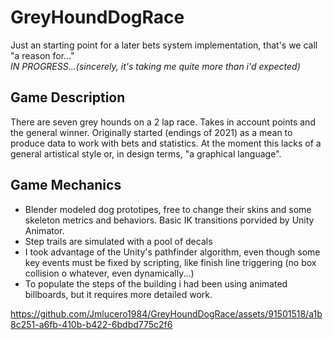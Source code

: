 # GreyHoundDogRace 
Just an starting point for a later bets system implementation, that's we call "a reason for..."   
*IN PROGRESS...(sincerely, it's taking me quite more than i'd expected)* 

## Game Description
There are seven grey hounds on a 2 lap race. Takes in account points and the general winner. Originally started (endings of 2021) as a mean to produce data to work with bets and statistics.
At the moment this lacks of a general artistical style or, in design terms, "a graphical language".
 
## Game Mechanics
- Blender modeled dog prototipes, free to change their skins and some skeleton metrics and behaviors. Basic IK transitions porvided by Unity Animator.
- Step trails are simulated with a pool of decals
- I took advantage of the Unity's pathfinder algorithm, even though some key events must be fixed by scripting, like finish line triggering (no box collision o whatever, even dynamically...)
- To populate the steps of the building i had been using animated billboards, but it requires more detailed work.  


https://github.com/Jmlucero1984/GreyHoundDogRace/assets/91501518/a1b8c251-a6fb-410b-b422-6bdbd775c2f6

